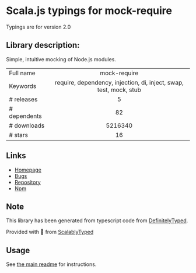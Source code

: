 
# Scala.js typings for mock-require

Typings are for version 2.0

## Library description:
Simple, intuitive mocking of Node.js modules.

|                    |                 |
| ------------------ | :-------------: |
| Full name          | mock-require |
| Keywords           | require, dependency, injection, di, inject, swap, test, mock, stub |
| # releases         | 5 |
| # dependents       | 82 |
| # downloads        | 5216340 |
| # stars            | 16 |

## Links
- [Homepage](https://github.com/boblauer/mock-require)
- [Bugs](https://github.com/boblauer/mock-require/issues)
- [Repository](https://github.com/boblauer/mock-require)
- [Npm](https://www.npmjs.com/package/mock-require)
    


## Note
This library has been generated from typescript code from [DefinitelyTyped](https://definitelytyped.org).

Provided with :purple_heart: from [ScalablyTyped](https://github.com/oyvindberg/ScalablyTyped)

## Usage
See [the main readme](../../readme.md) for instructions.


